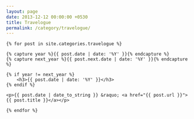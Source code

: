 ```yaml
---
layout: page
date: 2013-12-12 00:00:00 +0530
title: Travelogue
permalink: /category/travelogue/
---
```


<div class="post">

    {% for post in site.categories.travelogue %}

	{% capture year %}{{ post.date | date: '%Y' }}{% endcapture %}
	{% capture next_year %}{{ post.next.date | date: '%Y' }}{% endcapture %}

	{% if year != next_year %}
		<h3>{{ post.date | date: '%Y' }}</h3>
	{% endif %}

	<p>{{ post.date | date_to_string }} &raquo; <a href="{{ post.url }}">{{ post.title }}</a></p>

    {% endfor %}
</div>
